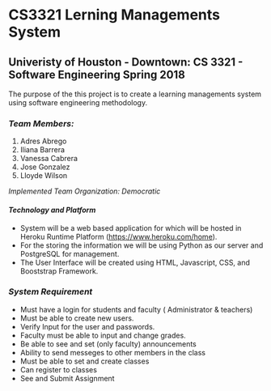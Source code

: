 #  CS3321 Lerning Managements System
## Univeristy of Houston - Downtown: CS 3321 - Software Engineering Spring 2018

The purpose of the this project is to create a learning managements system using software engineering methodology.



### *Team Members:*

1. Adres Abrego
2. Iliana Barrera
3. Vanessa Cabrera
4. Jose Gonzalez
5. Lloyde Wilson

*Implemented Team Organization: Democratic*


#### *Technology and Platform*
* System will be a web based application for which will be hosted in Heroku Runtime Platform (https://www.heroku.com/home).
* For the storing the information we will be using Python as our server and PostgreSQL for management.
* The User Interface will be created using HTML, Javascript, CSS, and Booststrap Framework.



### *System Requirement*
* Must have a login for students and faculty ( Administrator & teachers)
* Must be able to create new users.
* Verify Input for the user and passwords.
* Faculty must be able to input and change grades.
* Be able to see and set (only faculty) announcements
* Ability to send messeges to other members in the class
* Must be able to set and create classes
* Can register to classes
* See and Submit Assignment




